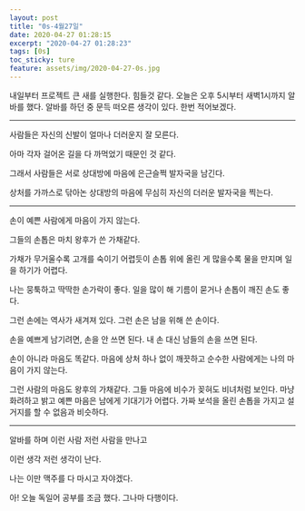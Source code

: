 ```yaml
---
layout: post
title: "0s-4월27일"
date: 2020-04-27 01:28:15
excerpt: "2020-04-27 01:28:23"
tags: [0s]
toc_sticky: ture
feature: assets/img/2020-04-27-0s.jpg
---
```


내일부터 프로젝트 큰 새를 실행한다. 힘들것 같다. 오늘은 오후 5시부터 새벽1시까지 알바를 했다. 알바를 하던 중 문득 떠오른 생각이 있다. 한번 적어보겠다.

---

사람들은 자신의 신발이 얼마나 더러운지 잘 모른다.

아마 각자 걸어온 길을 다 까먹었기 때문인 것 같다.

그래서 사람들은 서로 상대방에 마음에 은근슬쩍 발자국을 남긴다.

상처를 가까스로 닦아논 상대방의 마음에 무심히 자신의 더러운 발자국을 찍는다.

---

손이 예쁜 사람에게 마음이 가지 않는다.

그들의 손톱은 마치 왕후가 쓴 가채같다. 

가채가 무거울수록 고개를 숙이기 어렵듯이 손톱 위에 올린 게 많을수록 물을 만지며 일을 하기가 어렵다. 

나는 뭉툭하고 딱딱한 손가락이 좋다. 일을 많이 해 기름이 묻거나 손톱이 깨진 손도 좋다.

그런 손에는 역사가 새겨져 있다. 그런 손은 남을 위해 쓴 손이다. 

손을 예쁘게 남기려면, 손을 안 쓰면 된다. 내 손 대신 남들의 손을 쓰면 된다. 

손이 아니라 마음도 똑같다. 마음에 상처 하나 없이 깨끗하고 순수한 사람에게는 나의 마음이 가지 않는다.

그런 사람의 마음도 왕후의 가채같다. 그들 마음에 비수가 꽂혀도 비녀처럼 보인다. 마냥 화려하고 밝고 
예쁜 마음은 남에게 기대기가 어렵다. 가짜 보석을 올린 손톱을 가지고 설거지를 할 수 없음과 비슷하다.

---

알바를 하며 이런 사람 저런 사람을 만나고

이런 생각 저런 생각이 난다.

나는 이만 맥주를 다 마시고 자야겠다.

아! 오늘 독일어 공부를 조금 했다. 그나마 다행이다.
